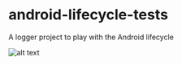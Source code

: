 # android-lifecycle-tests
A logger project to play with the Android lifecycle

![alt text](/doc/Lifecycle.png "Logo Title Text 1")